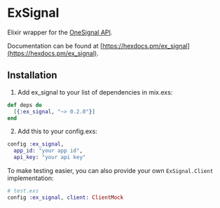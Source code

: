 # ExSignal

Elixir wrapper for the [OneSignal API](https://documentation.onesignal.com/reference).

Documentation can be found at [https://hexdocs.pm/ex_signal](https://hexdocs.pm/ex_signal).

## Installation

1. Add ex_signal to your list of dependencies in mix.exs:

```elixir
def deps do
  [{:ex_signal, "~> 0.2.0"}]
end
```

2. Add this to your config.exs:

```elixir
config :ex_signal,
  app_id: "your app id",
  api_key: "your api key"
```

To make testing easier, you can also provide your own `ExSignal.Client` implementation:

```elixir
# test.exs
config :ex_signal, client: ClientMock
```
